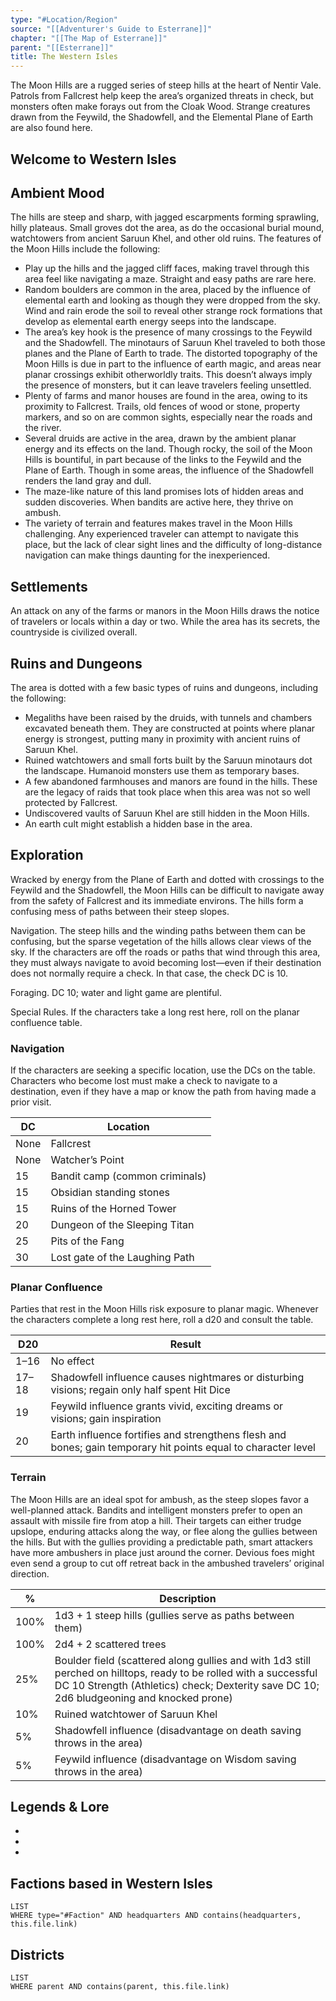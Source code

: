 ```yaml
---
type: "#Location/Region"
source: "[[Adventurer's Guide to Esterrane]]"
chapter: "[[The Map of Esterrane]]"
parent: "[[Esterrane]]"
title: The Western Isles
---
```

The Moon Hills are a rugged series of steep hills at the heart of Nentir Vale. Patrols from Fallcrest help keep the area’s organized threats in check, but monsters often make forays out from the Cloak Wood. Strange creatures drawn from the Feywild, the Shadowfell, and the Elemental Plane of Earth are also found here.

## Welcome to Western Isles



## Ambient Mood

The hills are steep and sharp, with jagged escarpments forming sprawling, hilly plateaus. Small groves dot the area, as do the occasional burial mound, watchtowers from ancient Saruun Khel, and other old ruins. The features of the Moon Hills include the following:

- Play up the hills and the jagged cliff faces, making travel through this area feel like navigating a maze. Straight and easy paths are rare here.
- Random boulders are common in the area, placed by the influence of elemental earth and looking as though they were dropped from the sky. Wind and rain erode the soil to reveal other strange rock formations that develop as elemental earth energy seeps into the landscape.
- The area’s key hook is the presence of many crossings to the Feywild and the Shadowfell. The minotaurs of Saruun Khel traveled to both those planes and the Plane of Earth to trade. The distorted topography of the Moon Hills is due in part to the influence of earth magic, and areas near planar crossings exhibit otherworldly traits. This doesn’t always imply the presence of monsters, but it can leave travelers feeling unsettled.
- Plenty of farms and manor houses are found in the area, owing to its proximity to Fallcrest. Trails, old fences of wood or stone, property markers, and so on are common sights, especially near the roads and the river.
- Several druids are active in the area, drawn by the ambient planar energy and its effects on the land. Though rocky, the soil of the Moon Hills is bountiful, in part because of the links to the Feywild and the Plane of Earth. Though in some areas, the influence of the Shadowfell renders the land gray and dull.
- The maze-like nature of this land promises lots of hidden areas and sudden discoveries. When bandits are active here, they thrive on ambush.
- The variety of terrain and features makes travel in the Moon Hills challenging. Any experienced traveler can attempt to navigate this place, but the lack of clear sight lines and the difficulty of long-distance navigation can make things daunting for the inexperienced.

## Settlements

An attack on any of the farms or manors in the Moon Hills draws the notice of travelers or locals within a day or two. While the area has its secrets, the countryside is civilized overall.

## Ruins and Dungeons

The area is dotted with a few basic types of ruins and dungeons, including the following:

- Megaliths have been raised by the druids, with tunnels and chambers excavated beneath them. They are constructed at points where planar energy is strongest, putting many in proximity with ancient ruins of Saruun Khel.
- Ruined watchtowers and small forts built by the Saruun minotaurs dot the landscape. Humanoid monsters use them as temporary bases.
- A few abandoned farmhouses and manors are found in the hills. These are the legacy of raids that took place when this area was not so well protected by Fallcrest.
- Undiscovered vaults of Saruun Khel are still hidden in the Moon Hills.
- An earth cult might establish a hidden base in the area.

## Exploration

Wracked by energy from the Plane of Earth and dotted with crossings to the Feywild and the Shadowfell, the Moon Hills can be difficult to navigate away from the safety of Fallcrest and its immediate environs. The hills form a confusing mess of paths between their steep slopes.

Navigation. The steep hills and the winding paths between them can be confusing, but the sparse vegetation of the hills allows clear views of the sky. If the characters are off the roads or paths that wind through this area, they must always navigate to avoid becoming lost—even if their destination does not normally require a check. In that case, the check DC is 10.

Foraging. DC 10; water and light game are plentiful.

Special Rules. If the characters take a long rest here, roll on the planar confluence table.

### Navigation

If the characters are seeking a specific location, use the DCs on the table. Characters who become lost must make a check to navigate to a destination, even if they have a map or know the path from having made a prior visit.

| DC   | Location                       |
| ---- | ------------------------------ |
| None | Fallcrest                      |
| None | Watcher’s Point                |
| 15   | Bandit camp (common criminals) |
| 15   | Obsidian standing stones       |
| 15   | Ruins of the Horned Tower      |
| 20   | Dungeon of the Sleeping Titan  |
| 25   | Pits of the Fang               |
| 30   | Lost gate of the Laughing Path |

### Planar Confluence

Parties that rest in the Moon Hills risk exposure to planar magic. Whenever the characters complete a long rest here, roll a d20 and consult the table.

| D20   | Result                                                                                                        |
| ----- | ------------------------------------------------------------------------------------------------------------- |
| 1–16  | No effect                                                                                                     |
| 17–18 | Shadowfell influence causes nightmares or disturbing visions; regain only half spent Hit Dice                 |
| 19    | Feywild influence grants vivid, exciting dreams or visions; gain inspiration                                  |
| 20    | Earth influence fortifies and strengthens flesh and bones; gain temporary hit points equal to character level |

### Terrain

The Moon Hills are an ideal spot for ambush, as the steep slopes favor a well-planned attack. Bandits and intelligent monsters prefer to open an assault with missile fire from atop a hill. Their targets can either trudge upslope, enduring attacks along the way, or flee along the gullies between the hills. But with the gullies providing a predictable path, smart attackers have more ambushers in place just around the corner. Devious foes might even send a group to cut off retreat back in the ambushed travelers’ original direction.

| %    | Description                                                                                                                                                                                                    |
| ---- | -------------------------------------------------------------------------------------------------------------------------------------------------------------------------------------------------------------- |
| 100% | 1d3 + 1 steep hills (gullies serve as paths between them)                                                                                                                                                      |
| 100% | 2d4 + 2 scattered trees                                                                                                                                                                                        |
| 25%  | Boulder field (scattered along gullies and with 1d3 still perched on hilltops, ready to be rolled with a successful DC 10 Strength (Athletics) check; Dexterity save DC 10; 2d6 bludgeoning and knocked prone) |
| 10%  | Ruined watchtower of Saruun Khel                                                                                                                                                                               |
| 5%   | Shadowfell influence (disadvantage on death saving throws in the area)                                                                                                                                         |
| 5%   | Feywild influence (disadvantage on Wisdom saving throws in the area)                                                                                                                                           |

## Legends & Lore
- 
- 
- 

## Factions based in Western Isles
```dataview
LIST
WHERE type="#Faction" AND headquarters AND contains(headquarters, this.file.link)
```

## Districts
```dataview
LIST
WHERE parent AND contains(parent, this.file.link)
```
